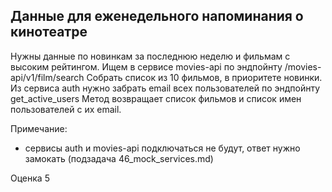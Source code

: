 ## Данные для еженедельного напоминания о кинотеатре

Нужны данные по новинкам за последнюю неделю и фильмам с высоким рейтингом. Ищем в сервисе movies-api по эндпойнту /movies-api/v1/film/search
Собрать список из 10 фильмов, в приоритете новинки.
Из сервиса auth нужно забрать email всех пользователей по эндпойнту get_active_users
Метод возвращает список фильмов и список имен пользователей с их email.

Примечание:
- сервисы auth и movies-api подключаться не будут, ответ нужно замокать (подзадача 46_mock_services.md)

Оценка 5